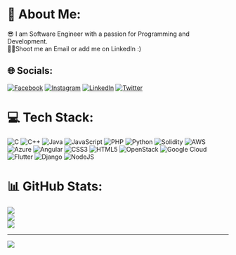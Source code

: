 # 💫 About Me:
😎 I am Software Engineer with a passion for Programming and Development.<br> 🐱‍👤Shoot me an Email or add me on LinkedIn :)


## 🌐 Socials:
[![Facebook](https://img.shields.io/badge/Facebook-%231877F2.svg?logo=Facebook&logoColor=white)](https://www.facebook.com/mika.deer.7/) [![Instagram](https://img.shields.io/badge/Instagram-%23E4405F.svg?logo=Instagram&logoColor=white)](https://instagram.com/sandeep231201) [![LinkedIn](https://img.shields.io/badge/LinkedIn-%230077B5.svg?logo=linkedin&logoColor=white)](https://linkedin.com/in/Sandeep231201) [![Twitter](https://img.shields.io/badge/Twitter-%231DA1F2.svg?logo=Twitter&logoColor=white)](https://twitter.com/Sandeep231201) 

# 💻 Tech Stack:
![C](https://img.shields.io/badge/c-%2300599C.svg?style=for-the-badge&logo=c&logoColor=white) ![C++](https://img.shields.io/badge/c++-%2300599C.svg?style=for-the-badge&logo=c%2B%2B&logoColor=white) ![Java](https://img.shields.io/badge/java-%23ED8B00.svg?style=for-the-badge&logo=java&logoColor=white) ![JavaScript](https://img.shields.io/badge/javascript-%23323330.svg?style=for-the-badge&logo=javascript&logoColor=%23F7DF1E) ![PHP](https://img.shields.io/badge/php-%23777BB4.svg?style=for-the-badge&logo=php&logoColor=white) ![Python](https://img.shields.io/badge/python-3670A0?style=for-the-badge&logo=python&logoColor=ffdd54) ![Solidity](https://img.shields.io/badge/Solidity-%23363636.svg?style=for-the-badge&logo=solidity&logoColor=white) ![AWS](https://img.shields.io/badge/AWS-%23FF9900.svg?style=for-the-badge&logo=amazon-aws&logoColor=white) ![Azure](https://img.shields.io/badge/azure-%230072C6.svg?style=for-the-badge&logo=azure-devops&logoColor=white) ![Angular](https://img.shields.io/badge/angular-%23DD0031.svg?style=for-the-badge&logo=angular&logoColor=white) ![CSS3](https://img.shields.io/badge/css3-%231572B6.svg?style=for-the-badge&logo=css3&logoColor=white) ![HTML5](https://img.shields.io/badge/html5-%23E34F26.svg?style=for-the-badge&logo=html5&logoColor=white) ![OpenStack](https://img.shields.io/badge/Openstack-%23f01742.svg?style=for-the-badge&logo=openstack&logoColor=white) ![Google Cloud](https://img.shields.io/badge/Google%20Cloud-%234285F4.svg?style=for-the-badge&logo=google-cloud&logoColor=white) ![Flutter](https://img.shields.io/badge/Flutter-%2302569B.svg?style=for-the-badge&logo=Flutter&logoColor=white) ![Django](https://img.shields.io/badge/django-%23092E20.svg?style=for-the-badge&logo=django&logoColor=white) ![NodeJS](https://img.shields.io/badge/node.js-6DA55F?style=for-the-badge&logo=node.js&logoColor=white)
# 📊 GitHub Stats:
![](https://github-readme-stats.vercel.app/api?username=sandeep231201&theme=dark&hide_border=false&include_all_commits=false&count_private=false)<br/>
![](https://github-readme-streak-stats.herokuapp.com/?user=sandeep231201&theme=dark&hide_border=false)<br/>
![](https://github-readme-stats.vercel.app/api/top-langs/?username=sandeep231201&theme=dark&hide_border=false&include_all_commits=false&count_private=false&layout=compact)



---
[![](https://visitcount.itsvg.in/api?id=sandeep231201&icon=7&color=12)](https://visitcount.itsvg.in)

<!-- Proudly created with GPRM ( https://gprm.itsvg.in ) -->
